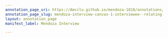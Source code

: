 ```yaml
---
annotation_page_uri: https://Amcclu.github.io/mendoza-1018/annotations/mendoza-interview-canvas-1-interviewee--relating-firsthand-experience--consideration--body-language--raised-eyebrow---gesturing.json
annotation_page_slug: mendoza-interview-canvas-1-interviewee--relating-firsthand-experience--consideration--body-language--raised-eyebrow---gesturing
layout: annotation_page
manifest_label: Mendoza Interview

---
```

